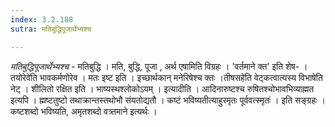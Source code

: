 ```yaml
---
index: 3.2.188
sutra: मतिबुद्धिपूजार्थेभ्यश्च

---
```

_मतिबुद्धिपूजार्थेभ्यश्च_ - मतिबुद्धि । मति, बुद्धि, पूजा , अर्थ एषामिति विग्रहः । 'वर्तमाने क्त' इति शेष- ।तयोरेवे॑ति भावकर्मणोरेव । मतः इष्ट इति । इच्छार्थकान् मनेरिषेश्च क्तः ।तीषसहे॑ति वेट्कत्वात्यस्य विभाषे॑ति नेट् । शीलितो रक्षित इति । भाष्यस्थश्लोकोऽयम् । इत्यादीति । आदिनारुष्टश्च रुषितश्चोभावभिव्याह्मत इत्यपि । ह्मष्टतुष्टो तथाक्रान्तस्तथोभौ संयतोद्यतौ । कष्टं भविष्यतीत्याहुरमृतः पूर्ववत्स्मृतः॑ । इति सङ्ग्रहः । कष्टशब्दो भविष्यति, अमृतशब्दो वत्र्तमाने इत्यर्थः । 